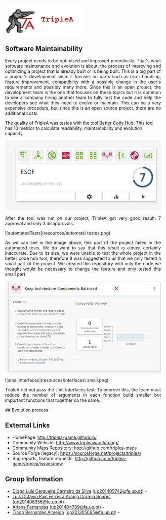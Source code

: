 ![TripleAICon](resources/icon_menu.png)

## Software Maintainability
<p align="justify">Every project needs to be optimized and improved periodically. That's what software maintenance and evolution is about, the process of improving and optimizing a project that is already built or is being built. This is a big part of a project's development since it focuses on parts such as error handling, feature improvement, compatibility with a possible change in the user's requirements and possibly many more. Since this is an open project, the development team is the one that focuses on these topics but it is common to see a company hiring another team to fully test the code and help the developers see what they need to evolve or maintain. This can be a very expensive procedure, but since this is an open source project, there are no additional costs.</p>

The quality of TripleA was testes with the tool [Better Code Hub](https://bettercodehub.com/). This tool has 10 metrics to calculate readability, maintainability and evolution capacity.

![Geral](resources/geral1.png)
<p align="justify">After the tool was run on our project, TripleA got very good result: 7 approval and only 3 disapprovals.</p>
![automatedTests](resources/automate\ testes.png)
<p align="justify"> As we can see in the image above, this part of the project failed in the automated tests. We do want to say that this result is almost certainly inaccurate. Due to its size, we were unable to test the whole project in the better code hub tool, therefore it was suggested to us that we only tested a small part of the project. We created this repository with only the code we thought would be necessary to change the feature and only tested this small part.</p>

![architecture](resources/arch.png)

![smallInterfaces](resources/interfaces\ small.png)
<p align="justify">TripleA did not pass the Unit Interfaces test. To improve this, the team must reduce the number of arguments in each function build smaller but important functions that together do the same.</p>
## Evolution process

## External Links
* HomePage: http://triplea-game.github.io/
* Community Website: http://www.tripleawarclub.org/
* Community Maps Repository: http://github.com/triplea-maps
* Source Forge (legacy): https://sourceforge.net/projects/triplea/
* Bug reports, feature requests: http://github.com/triplea-game/triplea/issues/new

## Group Information

* [Diogo Luís Cerqueira Carneiro da Silva](https://github.com/pingudiogo) (up201405742@fe.up.pt) - <br>
* [Luís Octávio Pais Ferreira Araújo Correia Soares](https://github.com/LuiSoares) (up201406356@fe.up.pt) - <br>
* [Ariana Fernandes](https://github.com/arianafernandes) (up201404789@fe.up.pt) - <br>
* [Tiago Bernardes Almeida](https://github.com/tiagobalm) (up201305665@fe.up.pt) - <br>
